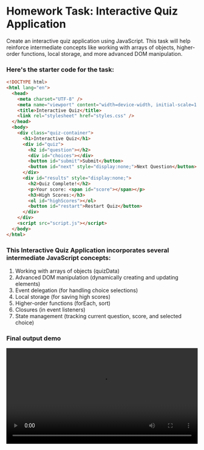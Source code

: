 # Homework Task: Interactive Quiz Application

Create an interactive quiz application using JavaScript. This task will help reinforce intermediate concepts like working with arrays of objects, higher-order functions, local storage, and more advanced DOM manipulation.

### Here's the starter code for the task:

```html
<!DOCTYPE html>
<html lang="en">
  <head>
    <meta charset="UTF-8" />
    <meta name="viewport" content="width=device-width, initial-scale=1.0" />
    <title>Interactive Quiz</title>
    <link rel="stylesheet" href="styles.css" />
  </head>
  <body>
    <div class="quiz-container">
      <h1>Interactive Quiz</h1>
      <div id="quiz">
        <h2 id="question"></h2>
        <div id="choices"></div>
        <button id="submit">Submit</button>
        <button id="next" style="display:none;">Next Question</button>
      </div>
      <div id="results" style="display:none;">
        <h2>Quiz Complete!</h2>
        <p>Your score: <span id="score"></span></p>
        <h3>High Scores:</h3>
        <ol id="highScores"></ol>
        <button id="restart">Restart Quiz</button>
      </div>
    </div>
    <script src="script.js"></script>
  </body>
</html>
```

### This Interactive Quiz Application incorporates several intermediate JavaScript concepts:

1. Working with arrays of objects (quizData)
2. Advanced DOM manipulation (dynamically creating and updating elements)
3. Event delegation (for handling choice selections)
4. Local storage (for saving high scores)
5. Higher-order functions (forEach, sort)
6. Closures (in event listeners)
7. State management (tracking current question, score, and selected choice)

### Final output demo

<video width="100%" height="auto" controls>
  <source src="demo.mp4" type="video/mp4">
</video>
